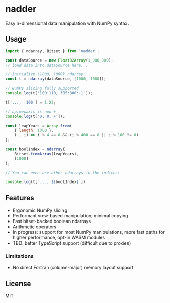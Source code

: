 # nadder
Easy n-dimensional data manipulation with NumPy syntax.

## Usage
```js
import { ndarray, Bitset } from 'nadder';

const dataSource = new Float32Array(1_000_000);
// load data into dataSource here...

// Initialize (1000, 1000) ndarray
const t = ndarray(dataSource, [1000, 1000]);

// NumPy slicing fully supported
console.log(t['100:110, 305:300:-1']);

t['..., :100'] = 1.23;

// np.newaxis is now +
console.log(t['0, 0, +']);

const leapYears = Array.from(
    { length: 1000 },
    (_, i) => i % 4 == 0 && (i % 400 == 0 || i % 100 != 0)
);

const boolIndex = ndarray(
    Bitset.fromArray(leapYears),
    [1000]
);

// You can even use other ndarrays in the indices!

console.log(t[`..., ${boolIndex}`])
```

## Features
- Ergonomic NumPy slicing
- Performant view-based manipulation; minimal copying
- Fast bitset-backed boolean ndarrays
- Arithmetic operators
- In progress: support for most NumPy manipulations, more fast paths for higher performance, opt-in WASM modules
- TBD: better TypeScript support (difficult due to proxies)

### Limitations
- No direct Fortran (column-major) memory layout support


## License
MIT